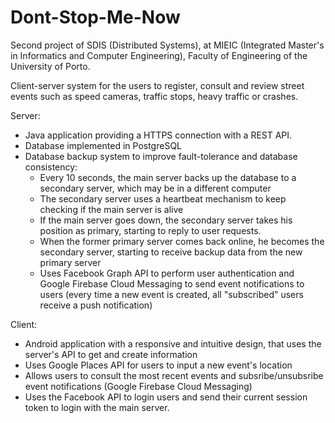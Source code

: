 # Dont-Stop-Me-Now
Second project of SDIS (Distributed Systems), at MIEIC (Integrated Master's in Informatics and Computer Engineering), Faculty of Engineering of the University of Porto.

Client-server system for the users to register, consult and review street events such as speed cameras, traffic stops, heavy traffic or crashes.

Server:
- Java application providing a HTTPS connection with a REST API.
- Database implemented in PostgreSQL
- Database backup system to improve fault-tolerance and database consistency:
  - Every 10 seconds, the main server backs up the database to a secondary server, which may be in a different computer
  - The secondary server uses a heartbeat mechanism to keep checking if the main server is alive
  - If the main server goes down, the secondary server takes his position as primary, starting to reply to user requests.
  - When the former primary server comes back online, he becomes the secondary server, starting to receive backup data from the new primary server
  - Uses Facebook Graph API to perform user authentication and Google Firebase Cloud Messaging to send event notifications to users (every time a new event is created, all "subscribed" users receive a push notification)
  
Client:
- Android application with a responsive and intuitive design, that uses the server's API to get and create information
- Uses Google Places API for users to input a new event's location
- Allows users to consult the most recent events and subsribe/unsubsribe event notifications (Google Firebase Cloud Messaging)
- Uses the Facebook API to login users and send their current session token to login with the main server.
